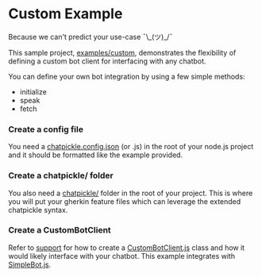 # Custom Example

Because we can't predict your use-case ¯\\\_(ツ)\_/¯

This sample project, [examples/custom](./), demonstrates the flexibility of defining a custom bot client for interfacing with any chatbot.

You can define your own bot integration by using a few simple methods:
* initialize
* speak
* fetch

### Create a config file

You need a [chatpickle.config.json](chatpickle.config.json) (or .js) in the root of your node.js project and it should be formatted like the example provided.

### Create a chatpickle/ folder
You also need a [chatpickle/](chatpickle) folder in the root of your project.  This is where you will put your gherkin feature files which can leverage the extended chatpickle syntax.

### Create a CustomBotClient

Refer to [support](chatpickle/support) for how to create a [CustomBotClient.js](chatpickle/support/CustomBotClient.js) class and how it would likely interface with your chatbot.  This example integrates with [SimpleBot.js](chatpickle/support/SimpleBot.js).